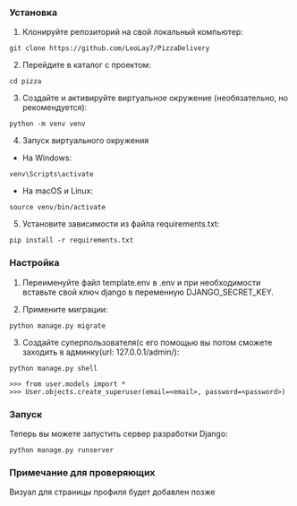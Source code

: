### Установка

1. Клонируйте репозиторий на свой локальный компьютер:

```shell
git clone https://github.com/LeoLay7/PizzaDelivery
```

2. Перейдите в каталог с проектом:

```shell
cd pizza
```

3. Создайте и активируйте виртуальное окружение (необязательно, но рекомендуется):

```shell
python -m venv venv
```

4. Запуск виртуального окружения

- На Windows:

```shell
venv\Scripts\activate
```

- На macOS и Linux:

```shell
source venv/bin/activate
```

5. Установите зависимости из файла requirements.txt:

```shell
pip install -r requirements.txt
```

### Настройка

1. Переименуйте файл template.env в .env и при необходимости 
вставьте свой ключ django в переменную DJANGO_SECRET_KEY.

2. Примените миграции:

```shell
python manage.py migrate
```


3. Создайте суперпользователя(c его помощью вы потом сможете
заходить в админку(url: 127.0.0.1/admin/):

```shell
python manage.py shell

>>> from user.models import *
>>> User.objects.create_superuser(email=<email>, password=<password>)
```

### Запуск

Теперь вы можете запустить сервер разработки Django:

```shell
python manage.py runserver
```

### Примечание для проверяющих

Визуал для страницы профиля будет добавлен позже